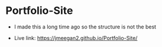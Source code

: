 # Portfolio-Site
* I made this a long time ago so the structure is not the best 

* Live link: https://jmeegan2.github.io/Portfolio-Site/
